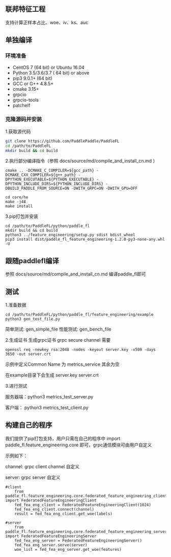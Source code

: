 ## 联邦特征工程

支持计算正样本占比、woe、iv、ks、auc

## 单独编译

### 环境准备
* CentOS 7 (64 bit) or Ubuntu 16.04
* Python 3.5/3.6/3.7 ( 64 bit) or above
* pip3 9.0.1+ (64 bit)
* GCC or G++ 4.8.5+
* cmake 3.15+
* grpcio
* grpcio-tools
* patchelf


### 克隆源码并安装

1.获取源代码
```sh
git clone https://github.com/PaddlePaddle/PaddleFL
cd /path/to/PaddleFL
mkdir build && cd build
```

2.执行部分编译指令（参照 docs/source/md/compile_and_install_cn.md ）

```
cmake .. -DCMAKE_C_COMPILER=${gcc_path} -DCMAKE_CXX_COMPILER=${g++_path} -DPYTHON_EXECUTABLE=${PYTHON_EXECUTABLE} -DPYTHON_INCLUDE_DIRS=${PYTHON_INCLUDE_DIRS} -DBUILD_PADDLE_FROM_SOURCE=ON -DWITH_GRPC=ON -DWITH_GPU=OFF
```

```
cd core/he
make -j48
make install
```

3.pip打包并安装
```
cd /path/to/PaddleFL/python/paddle_fl
mkdir build && cd build
python3 ../feature_engineering/setup.py sdist bdist_wheel
pip3 install dist/paddle_fl_feature_engineering-1.2.0-py3-none-any.whl -U
```
## 跟随paddlefl编译
参照 docs/source/md/compile_and_install_cn.md 编译paddle_fl即可

## 测试

1.准备数据
```
cd /path/to/PaddleFL/python/paddle_fl/feature_engineering/example
python3 gen_test_file.py
```
简单测试: gen_simple_file  性能测试: gen_bench_file

2.生成证书
生成grpc证书 grpc secure channel 需要

```
openssl req -newkey rsa:2048 -nodes -keyout server.key -x509 -days 3650 -out server.crt
```
示例中定义Common Name 为 metrics_service 其余为空

在example目录下会生成 server.key server.crt

3.进行测试

服务器端：python3 metrics_test_server.py 

客户端： python3 metrics_test_client.py

## 构建自己的程序

我们提供了pip打包支持，用户只需在自己的程序中 import paddle_fl.feature_engineering.core 即可，grpc通信模块可由用户自定义

示例如下：

channel: grpc client channel 自定义

server: grpc server 自定义

```
#client
    from paddle_fl.feature_engineering.core.federated_feature_engineering_client import FederatedFeatureEngineeringClient
    fed_fea_eng_client = FederatedFeatureEngineeringClient(1024)
    fed_fea_eng_client.connect(channel)
    result = fed_fea_eng_client.get_woe(labels)

#server
    from paddle_fl.feature_engineering.core.federated_feature_engineering_server import FederatedFeatureEngineeringServer
    fed_fea_eng_server = FederatedFeatureEngineeringServer()
    fed_fea_eng_server.serve(server)
    woe_list = fed_fea_eng_server.get_woe(features)
```